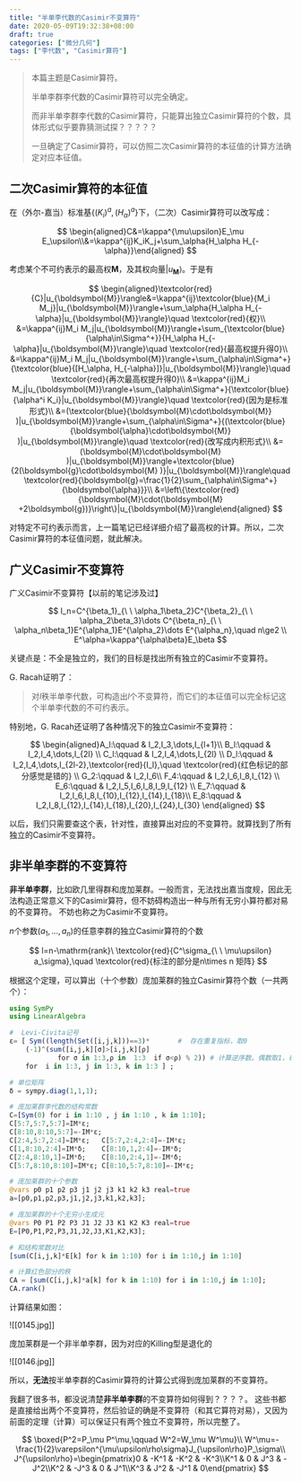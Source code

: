 ```yaml
---
title: "半单李代数的Casimir不变算符"
date: 2020-05-09T19:32:38+08:00
draft: true
categories: ["微分几何"]
tags: ["李代数", "Casimir算符"]
---
```



> 本篇主题是Casimir算符。
>
> 半单李群李代数的Casimir算符可以完全确定。
>
> 而非半单李群李代数的Casimir算符，只能算出独立Casimir算符的个数，具体形式似乎要靠猜测试探？？？？？
>
> 一旦确定了Casimir算符，可以仿照二次Casimir算符的本征值的计算方法确定对应本征值。

<!--more-->

## 二次Casimir算符的本征值

在（外尔-嘉当）标准基$\{(K_i)^a,(H_\alpha)^a\}$下，（二次）Casimir算符可以改写成：

$$
\begin{aligned}C&=\kappa^{\mu\upsilon}E_\mu E_\upsilon\\&=\kappa^{ij}K_iK_j+\sum_\alpha{H_\alpha H_{-\alpha}}\end{aligned}
$$

考虑某个不可约表示的最高权$\boldsymbol{M}$，及其权向量$|u_{\boldsymbol{M}}\rangle$。于是有

$$
\begin{aligned}\textcolor{red}{C}|u_{\boldsymbol{M}}\rangle&=\kappa^{ij}\textcolor{blue}{M_i M_j}|u_{\boldsymbol{M}}\rangle+\sum_\alpha{H_\alpha H_{-\alpha}|u_{\boldsymbol{M}}\rangle}\quad \textcolor{red}{权}\\ &=\kappa^{ij}M_i M_j|u_{\boldsymbol{M}}\rangle+\sum_{\textcolor{blue}{\alpha\in\Sigma^+}}{H_\alpha H_{-\alpha}|u_{\boldsymbol{M}}\rangle}\quad \textcolor{red}{最高权提升得0}\\ &=\kappa^{ij}M_i M_j|u_{\boldsymbol{M}}\rangle+\sum_{\alpha\in\Sigma^+}{\textcolor{blue}{[H_\alpha, H_{-\alpha}]}|u_{\boldsymbol{M}}\rangle}\quad \textcolor{red}{再次最高权提升得0}\\ &=\kappa^{ij}M_i M_j|u_{\boldsymbol{M}}\rangle+\sum_{\alpha\in\Sigma^+}{\textcolor{blue}{\alpha^i K_i}|u_{\boldsymbol{M}}\rangle}\quad \textcolor{red}{因为是标准形式}\\ &=(\textcolor{blue}{\boldsymbol{M}\cdot\boldsymbol{M}} )|u_{\boldsymbol{M}}\rangle+\sum_{\alpha\in\Sigma^+}{(\textcolor{blue}{\boldsymbol{\alpha}\cdot\boldsymbol{M}} )|u_{\boldsymbol{M}}\rangle}\quad \textcolor{red}{改写成内积形式}\\ &=(\boldsymbol{M}\cdot\boldsymbol{M} )|u_{\boldsymbol{M}}\rangle+\textcolor{blue}{2(\boldsymbol{g}\cdot\boldsymbol{M} )}|u_{\boldsymbol{M}}\rangle\quad \textcolor{red}{\boldsymbol{g}=\frac{1}{2}\sum_{\alpha\in\Sigma^+}{\boldsymbol{\alpha}}}\\ &=\left\{\textcolor{red}{\boldsymbol{M}\cdot(\boldsymbol{M} +2\boldsymbol{g})}\right\}|u_{\boldsymbol{M}}\rangle\end{aligned}
$$

对特定不可约表示而言，上一篇笔记已经详细介绍了最高权的计算。所以，二次Casimir算符的本征值问题，就此解决。

## 广义Casimir不变算符

广义Casimir不变算符【以前的笔记涉及过】

$$
I_n=C^{\beta_1}_{\ \ \alpha_1\beta_2}C^{\beta_2}_{\ \ \alpha_2\beta_3}\dots C^{\beta_n}_{\ \ \alpha_n\beta_1}E^{\alpha_1}E^{\alpha_2}\dots E^{\alpha_n},\quad n\ge2 \\ E^\alpha=\kappa^{\alpha\beta}E_\beta
$$

关键点是：不全是独立的，我们的目标是找出所有独立的Casimir不变算符。

G. Racah证明了：

> 对$l$秩半单李代数，可构造出$l$个不变算符，而它们的本征值可以完全标记这个半单李代数的不可约表示。

特别地，G. Racah还证明了各种情况下的独立Casimir不变算符：

$$
\begin{aligned}A_l:\qquad & I_2,I_3,\dots,I_{l+1}\\ B_l:\qquad & I_2,I_4,\dots,I_{2l} \\ C_l:\qquad & I_2,I_4,\dots,I_{2l} \\ D_l:\qquad & I_2,I_4,\dots,I_{2l-2},\textcolor{red}{I_l},\quad \textcolor{red}{红色标记的部分感觉是错的} \\ G_2:\qquad & I_2,I_6\\ F_4:\qquad & I_2,I_6,I_8,I_{12} \\ E_6:\qquad & I_2,I_5,I_6,I_8,I_9,I_{12} \\ E_7:\qquad & I_2,I_6,I_8,I_{10},I_{12},I_{14},I_{18}\\ E_8:\qquad & I_2,I_8,I_{12},I_{14},I_{18},I_{20},I_{24},I_{30}   \end{aligned}
$$

以后，我们只需要查这个表，针对性，直接算出对应的不变算符。就算找到了所有独立的Casimir不变算符。

## 非半单李群的不变算符

**非半单李群**，比如欧几里得群和庞加莱群。一般而言，无法找出嘉当度规，因此无法构造正常意义下的Casimir算符，但不妨碍构造出一种与所有无穷小算符都对易的不变算符。 不妨也称之为Casimir不变算符。

$n$个参数$(a_1,\dots,a_n)$的任意李群的独立Casimir算符的个数

$$
l=n-\mathrm{rank}\ \textcolor{red}{C^\sigma_{\ \ \mu\upsilon} a_\sigma},\quad \textcolor{red}{标注的部分是n\times n 矩阵}
$$

根据这个定理，可以算出（十个参数）庞加莱群的独立Casimir算符个数（一共两个）：

```julia
using SymPy
using LinearAlgebra

#  Levi-Civita记号
ε= [ Sym((length(Set([i,j,k]))==3)*       #  存在重复指标，取0
    (-1)^(sum([i,j,k][σ]>[i,j,k][ρ]   
            for σ in 1:3,ρ in  1:3  if σ<ρ) % 2)) # 计算逆序数。偶数取1，奇数取-1
    for  i in 1:3, j in 1:3, k in 1:3 ] ;

# 单位矩阵
δ = sympy.diag(1,1,1);

# 庞加莱群李代数的结构常数
C=[Sym(0) for i in 1:10 , j in 1:10 , k in 1:10];
C[5:7,5:7,5:7]=IM*ε;
C[8:10,8:10,5:7]=-IM*ε;
C[2:4,5:7,2:4]=IM*ε;   C[5:7,2:4,2:4]=-IM*ε;
C[1,8:10,2:4]=IM*δ;    C[8:10,1,2:4]=-IM*δ;
C[2:4,8:10,1]=IM*δ;    C[8:10,2:4,1]=-IM*δ;
C[5:7,8:10,8:10]=IM*ε; C[8:10,5:7,8:10]=-IM*ε;

# 庞加莱群的十个参数
@vars p0 p1 p2 p3 j1 j2 j3 k1 k2 k3 real=true
a=[p0,p1,p2,p3,j1,j2,j3,k1,k2,k3];

# 庞加莱群的十个无穷小生成元
@vars P0 P1 P2 P3 J1 J2 J3 K1 K2 K3 real=true
E=[P0,P1,P2,P3,J1,J2,J3,K1,K2,K3];

# 和结构常数对比
[sum(C[i,j,k]*E[k] for k in 1:10) for i in 1:10,j in 1:10]                            

# 计算红色部分的秩
CA = [sum(C[i,j,k]*a[k] for k in 1:10) for i in 1:10,j in 1:10];
CA.rank()                        
```

计算结果如图：

![[0145.jpg]]

庞加莱群是一个非半单李群，因为对应的Killing型是退化的

![[0146.jpg]]

所以，**无法**按半单李群的Casimir算符的计算公式得到庞加莱群的不变算符。

我翻了很多书，都没说清楚**非半单李群**的不变算符如何得到？？？？。 这些书都是直接给出两个不变算符，然后验证的确是不变算符（和其它算符对易），又因为前面的定理（计算）可以保证只有两个独立不变算符，所以完整了。

$$
\boxed{P^2=P_\mu P^\mu,\qquad W^2=W_\mu W^\mu}\\  W^\mu=-\frac{1}{2}\varepsilon^{\mu\upsilon\rho\sigma}J_{\upsilon\rho}P_\sigma\\ J^{\upsilon\rho}=\begin{pmatrix}0 & -K^1 & -K^2 & -K^3\\K^1 & 0 & J^3 & -J^2\\K^2 & -J^3 & 0 & J^1\\K^3 & J^2 & -J^1 & 0\end{pmatrix}
$$

